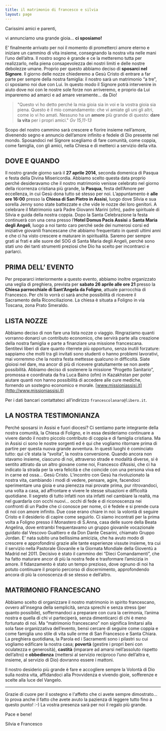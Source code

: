 ```yaml
---
title: il matrimonio di francesco e silvia
layout: page
---
```


Carissimi amici e parenti,


vi annunciamo una grande gioia... **ci sposiamo!**

E’ finalmente arrivato per noi il momento di prometterci amore eterno e iniziare un cammino di vita insieme, consegnando la nostra vita nelle mani l’uno dell’altra. 
Il nostro sogno è grande e ce la metteremo tutta per realizzarlo, nella piena consapevolezza dei nostri limiti e delle nostre debolezze umane.
Proprio per questo abbiamo deciso di **sposarci nel Signore**. 
Il giorno delle nozze chiederemo a Gesù Cristo di entrare a far parte per sempre della nostra famiglia: il nostro sarà un matrimonio “a tre”, ci sposiamo noi due con Lui. 
In questo modo il Signore potrà intervenire in aiuto dove noi con le nostre sole forze non arriveremo, e proprio da Lui impareremo ad amarci e ad amare veramente... da Dio! 

> "Questo vi ho detto perché la mia gioia sia in voi e la vostra gioia sia piena. Questo è il mio comandamento: che vi amiate gli uni gli altri, come io vi ho amati. Nessuno ha un **amore** più grande di questo: **dare la vita** per i propri amici." *Gv 15,11-13*


Scopo del nostro cammino sarà crescere e fiorire insieme nell’amore, divenendo segno e annuncio dell’amore infinito e fedele di Dio presente nel mondo. 
Sposandoci nel Signore scegliamo di fare comunità, come coppia, come famiglia, con gli amici, nella Chiesa e di metterci a servizio della vita.
  
## DOVE E QUANDO

Il nostro grande giorno sarà il **27 aprile 2014**, seconda domenica di Pasqua e festa della Divina Misericordia. Abbiamo scelto questa data proprio perché desideravamo che il nostro matrimonio venisse celebrato nel giorno della ricorrenza cristiana più grande, la **Pasqua**, festa dell’Amore per eccellenza, in cui Gesù dona tutto sé stesso per noi.
L’appuntamento è **alle ore 16:00** presso la **Chiesa di San Pietro in Assisi**, luogo dove Silvia e sua sorella Jenny sono state battezzate e che vide le nozze dei loro genitori. A celebrare il Matrimonio sarà Padre Giovanni Marini (ofm), padre spirituale di Silvia e guida della nostra coppia. 
Dopo la Santa Celebrazione la festa continuerà con una cena presso l’**Hotel Domus Pacis Assisi** a **Santa Maria degli Angeli**, luogo a noi tanto caro perché sede dei numerosi corsi ed iniziative giovanili francescane che abbiamo frequentato in questi ultimi anni e che ci ha visto crescere e maturare in spiritualità. 
Saremo per sempre grati ai frati e alle suore del SOG di Santa Maria degli Angeli, perché sono stati uno dei tanti strumenti preziosi che Dio ha scelto per incontrarci e parlarci.

## PRIMA DELL’ EVENTO

Per prepararci interiormente a questo evento, abbiamo inoltre organizzato una veglia di preghiera, prevista per **sabato 26 aprile alle ore 21** presso la **Chiesa parrocchiale di Sant’Angela da Foligno**, attuale parrocchia di Francesco. Per chi lo vorrà ci sarà anche possibilità di ricevere il Sacramento della Riconciliazione. La chiesa è situata a Foligno in via Toscana, zona Prato Smeraldo.

## LISTA NOZZE

Abbiamo deciso di non fare una lista nozze o viaggio.
Ringraziamo quanti vorranno donarci un contributo economico, che servirà parte alla creazione della nostra famiglia e parte a finanziare una missione francescana. 
Sentitevi liberi di dare quanto riterrete più opportuno, senza inutili forzature: sappiamo che molti tra gli invitati sono studenti o hanno problemi lavorativi, mai vorremmo che la nostra festa mettesse qualcuno in difficoltà. Siate gioiosi nel dare, ma ancor di più di ricevere gratuitamente se non avete possibilità. 
Abbiamo deciso di sostenere la missione “Progetto Sanitario”, promossa e coordinata da fra Luca Baino (ofm) in Kazakhstan per poter aiutare quanti non hanno possibilità di accedere alle cure mediche, fornendo un sostegno economico e morale. [www.missioniassisi.it](http://www.missioniassisi.it) 

Per i dati bancari contattateci all’indirizzo `francescolanaro@libero.it`.

## LA NOSTRA TESTIMONIANZA

Perché sposarsi in Assisi e fuori diocesi?
Ci sentiamo parte integrante della nostra comunità, la Chiesa di Foligno, e in essa desideriamo continuare a vivere dando il nostro piccolo contributo di coppia e di famiglia cristiana. 
Ma in Assisi ci sono le nostre sorgenti ed è qui che vogliamo ritornare prima di partire per questa nuova grande avventura. In questi luoghi è cominciato tutto: qui c’è stata la “svolta”, la nostra conversione. 
Quando ancora non stavamo insieme, ciascuno di noi, attraverso strade e modalità diverse, si è sentito attirato da un altro giovane come noi, Francesco d’Assisi, che ci ha indicato la strada per la vera felicità e che coincide con una persona viva ed in carne ed ossa... Gesù Cristo. L’incontro con Gesù ha rivoluzionato la nostra vita, cambiando i modi di vedere, pensare, agire, facendoci sperimentare una gioia e una pienezza mai provate prima, pur ritrovandoci, una volta a casa, ad affrontare e vivere le stesse situazioni e difficoltà quotidiane. Il segreto di tutto infatti non sta infatti nel cambiare la realtà, ma nel guardarla con occhi nuovi... occhi di fede e di riconoscenza nei confronti di un Padre che ci conosce per nome, ci è fedele e si prende cura di noi con amore infinito. 
Due cose erano chiare in noi: la volontà di seguire Cristo e il desiderio di capire come seguirlo.
Ci siamo incontrati per la prima volta a Foligno presso il Monastero di S.Anna, casa delle suore della Beata Angelina, dove entrambi frequentavamo un gruppo giovanile vocazionale guidato dal Vescovo Gualtiero e da Don Dante Cesarini, chiamato Gruppo Jordan. E’ nata subito una bellissima amicizia, che ha avuto modo di crescere e approfondirsi grazie alle tante esperienze vissute insieme, tra cui il servizio nella Pastorale Giovanile e la Giornata Mondiale della Gioventù a Madrid nel 2011. Decisivo è stato il cammino dei “Dieci Comandamenti”, che ha fatto maturare ancor di più la nostra fede e trasformare l’amicizia in amore. Il fidanzamento è stato un tempo prezioso, dove ognuno di noi ha potuto continuare il proprio percorso di discernimento, approfondendo ancora di più la conoscenza di se stesso e dell’altro.

## MATRIMONIO FRANCESCANO

Abbiamo scelto di organizzare il nostro matrimonio in spirito francescano, ovvero all’insegna della semplicità, senza sprechi e senza stress (per quanto possibile), soffermandoci a preparare con cura la cerimonia, l’anima nostra e quella di chi vi parteciperà, senza dimenticarci di chi è meno fortunato di noi.
Ma “matrimonio francescano” non significa limitarsi alla sola fase organizzativa dell’evento, bensì cercare di seguire come coppia e come famiglia uno stile di vita sulle orme di San Francesco e Santa Chiara. 
La preghiera quotidiana, la Parola ed i Sacramenti sono i pilastri su cui vogliamo edificare la nostra casa; **povertà** (gestire i propri beni con oculatezza e generosità), **castità** (imparare ad amarsi nell’assoluto rispetto dell’altro) e **obbedienza** (mettersi al servizio reciproco l’uno dell’altra e, insieme, al servizio di Dio) dovranno essere i mattoni.

Il nostro desiderio più grande è fare e accogliere sempre la Volontà di Dio sulla nostra vita, affidandoci alla Provvidenza e vivendo gioie, sofferenze e scelte alla luce del Vangelo.


---

Grazie di cuore per il sostegno e l'affetto che ci avete sempre dimostrato... lo prova anche il fatto che avete avuto la pazienza di leggere tutto fino a questo punto! :-)
La vostra presenza sarà per noi il regalo più grande.

Pace e bene!

Silvia e Francesco 

